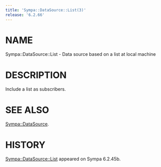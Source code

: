 ```yaml
---
title: 'Sympa::DataSource::List(3)'
release: '6.2.66'
---
```


# NAME

Sympa::DataSource::List - Data source based on a list at local machine

# DESCRIPTION

Include a list as subscribers.

# SEE ALSO

[Sympa::DataSource](./Sympa-DataSource.3.md).

# HISTORY

[Sympa::DataSource::List](./Sympa-DataSource-List.3.md) appeared on Sympa 6.2.45b.
